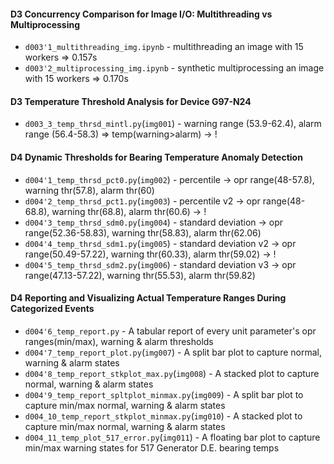 #### D3 Concurrency Comparison for Image I/O: Multithreading vs Multiprocessing
- `d003'1_multithreading_img.ipynb` - multithreading an image with 15 workers => 0.157s
- `d003'2_multiprocessing_img.ipynb` - synthetic multiprocessing an image with 15 workers => 0.170s

#### D3 Temperature Threshold Analysis for Device G97-N24
- `d003_3_temp_thrsd_mintl.py`(`img001`) - warning range (53.9-62.4), alarm range (56.4-58.3) => temp(warning>alarm) -> !

#### D4 Dynamic Thresholds for Bearing Temperature Anomaly Detection
- `d004'1_temp_thrsd_pct0.py`(`img002`) - percentile -> opr range(48-57.8), warning thr(57.8), alarm thr(60)
- `d004'2_temp_thrsd_pct1.py`(`img003`) - percentile v2 -> opr range(48-68.8), warning thr(68.8), alarm thr(60.6) -> !
- `d004'3_temp_thrsd_sdm0.py`(`img004`) - standard deviation -> opr range(52.36-58.83), warning thr(58.83), alarm thr(62.06)
- `d004'4_temp_thrsd_sdm1.py`(`img005`) - standard deviation v2 -> opr range(50.49-57.22), warning thr(60.33), alarm thr(59.02) -> !
- `d004'5_temp_thrsd_sdm2.py`(`img006`) - standard deviation v3 -> opr range(47.13-57.22), warning thr(55.53), alarm thr(59.82)

#### D4 Reporting and Visualizing Actual Temperature Ranges During Categorized Events
- `d004'6_temp_report.py` - A tabular report of every unit parameter's opr ranges(min/max), warning & alarm thresholds
- `d004'7_temp_report_plot.py`(`img007`) - A split bar plot to capture normal, warning & alarm states
- `d004'8_temp_report_stkplot_max.py`(`img008`) - A stacked plot to capture normal, warning & alarm states
- `d004'9_temp_report_spltplot_minmax.py`(`img009`) - A split bar plot to capture min/max normal, warning & alarm states
- `d004_10_temp_report_stkplot_minmax.py`(`img010`) - A stacked plot to capture min/max normal, warning & alarm states
- `d004_11_temp_plot_517_error.py`(`img011`) - A floating bar plot to capture min/max warning states for 517 Generator D.E. bearing temps

